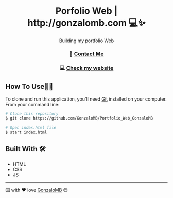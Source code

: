 <!-- Please update value in the {}  -->

<h1 align="center">Porfolio Web | http://gonzalomb.com 💻✨</h1>

<div align="center">
  Building my portfolio Web
</div>
<div align="center">
  <h3> 📝 
    <a href="https://www.linkedin.com/in/gonzalo-meana-balseiro-90a523188/">
      Contact Me
    </a>
  </h3>
    <h3> 💻  
    <a href="http://gonzalomb.com">
      Check my website
    </a>
  </h3>
</div>

## How To Use👨‍💻

<!-- Example: -->

To clone and run this application, you'll need [Git](https://git-scm.com) installed on your computer. From your command line:

```bash
# Clone this repository
$ git clone https://github.com/GonzaloMB/Portfolio_Web_GonzaloMB

# Open index.html file
$ start index.html

```

## Built With 🛠️

* HTML
* CSS 
* JS

---
⌨️ with ❤️ love [GonzaloMB](https://github.com/GonzaloMB) 😊
